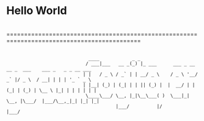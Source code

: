 # Hello World
<br>
============================================================================================
<br>
<br>

```
                              ____            _ _                                                      
                             / ___|___   __ _(_) |_ ___      ___ _ __ __ _  ___    ___ _   _ _ __ ___  
                            | |   / _ \ / _` | | __/ _ \    / _ \ '__/ _` |/ _ \  / __| | | | '_ ` _ \ 
                            | |__| (_) | (_| | | || (_) |  |  __/ | | (_| | (_) | \__ \ |_| | | | | | |
                             \____\___/ \__, |_|\__\___( )  \___|_|  \__, |\___/  |___/\__,_|_| |_| |_|
                                        |___/          |/            |___/                             
```

